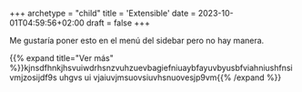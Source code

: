 +++
archetype = "child"
title = 'Extensible'
date = 2023-10-01T04:59:56+02:00
draft = false
+++

Me gustaría poner esto en el menú del sidebar pero no hay manera.

{{% expand title="Ver más" %}}kjnsdfhnkjhsvuiwdrhsnzvuhzuevbagiefniuaybfayuvbyusbfviahniushfnsivmjzosijdf9s uhgvs ui vjaiuvjmsuovsiuvhsnuovesjp9vm{{% /expand %}}
